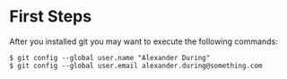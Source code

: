 # First Steps

After you installed git you may want to execute the following commands:

    $ git config --global user.name "Alexander During"
    $ git config --global user.email alexander.during@something.com


